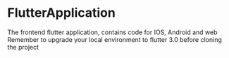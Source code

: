 # FlutterApplication
The frontend flutter application, contains code for IOS, Android and web
Remember to upgrade your local environment to flutter 3.0 before cloning the project
